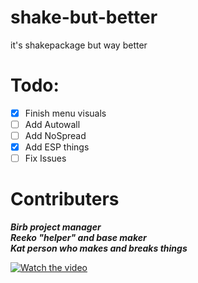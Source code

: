 
# shake-but-better
it's shakepackage but way better
# Todo:
- [x] Finish menu visuals
- [ ] Add Autowall
- [ ] Add NoSpread
- [x] Add ESP things
- [ ] Fix Issues

# Contributers
***Birb project manager<br />***
***Reeko "helper" and base maker<br />*** 
***Kat person who makes and breaks things<br />***

[![Watch the video](https://i.imgur.com/vKb2F1B.png)](https://youtu.be/vt5fpE0bzSY)


